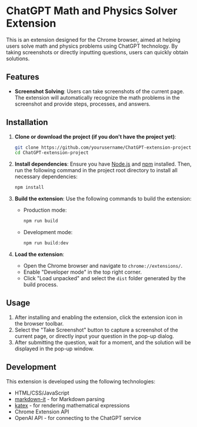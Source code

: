 # ChatGPT Math and Physics Solver Extension

This is an extension designed for the Chrome browser, aimed at helping users solve math and physics problems using ChatGPT technology. By taking screenshots or directly inputting questions, users can quickly obtain solutions.

## Features

- **Screenshot Solving**: Users can take screenshots of the current page. The extension will automatically recognize the math problems in the screenshot and provide steps, processes, and answers.

## Installation

1. **Clone or download the project (if you don't have the project yet)**:

   ```bash
   git clone https://github.com/yourusername/ChatGPT-extension-project.git
   cd ChatGPT-extension-project
   ```

2. **Install dependencies**:
   Ensure you have [Node.js](https://nodejs.org/) and [npm](https://www.npmjs.com/) installed. Then, run the following command in the project root directory to install all necessary dependencies:

   ```bash
   npm install
   ```

3. **Build the extension**:
   Use the following commands to build the extension:
   - Production mode:

     ```bash
     npm run build
     ```

   - Development mode:

     ```bash
     npm run build:dev
     ```

4. **Load the extension**:
   - Open the Chrome browser and navigate to `chrome://extensions/`.
   - Enable "Developer mode" in the top right corner.
   - Click "Load unpacked" and select the `dist` folder generated by the build process.

## Usage

1. After installing and enabling the extension, click the extension icon in the browser toolbar.
2. Select the "Take Screenshot" button to capture a screenshot of the current page, or directly input your question in the pop-up dialog.
3. After submitting the question, wait for a moment, and the solution will be displayed in the pop-up window.

## Development

This extension is developed using the following technologies:

- HTML/CSS/JavaScript
- [markdown-it](https://github.com/markdown-it/markdown-it) - for Markdown parsing
- [katex](https://katex.org/) - for rendering mathematical expressions
- Chrome Extension API
- OpenAI API - for connecting to the ChatGPT service
